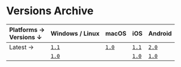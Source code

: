 # **Versions Archive**

| **Platforms** →<br>**Versions** ↓ | Windows / Linux          | macOS                 | iOS                 | Android                 |
| :-------------------------------- | :----------------------- | :-------------------- | :------------------ | :---------------------- |
| Latest →                          | [`1.1`][tdesktop-latest] | [`1.0`][macOS-latest] | [`1.1`][iOS-latest] | [`2.0`][Android-latest] |
|                                   | [`1.0`][tdesktop-1.0]    |                       | [`1.0`][iOS-v1.0]   | [`1.0`][Android-v1.0]   |

<!-- Telegram Desktop Versions (Windows / Linux) -->
[tdesktop-latest]: https://github.com/maximilionus/Telegram-Dark-Shell/releases/latest/download/DarkShell.tdesktop-theme (Windows/Linux Latest Release)
[tdesktop-1.0]: https://github.com/maximilionus/telegram-dark-shell/releases/download/build-190420202035/DarkShell.tdesktop-theme
<!-- Telegram macOS Versions -->
[macOS-latest]: https://github.com/maximilionus/Telegram-Dark-Shell/releases/latest/download/DarkShell.palette (macOS Latest Release)
<!-- Telegram iOS Versions -->
[iOS-latest]: https://github.com/maximilionus/Telegram-Dark-Shell/releases/latest/download/DarkShell.tgios-theme (iOS Latest Release)
[iOS-v1.0]: https://github.com/maximilionus/Telegram-Dark-Shell/releases/download/build-160420200147/DarkShell.tgios-theme (iOS 1.0 Release)
<!-- Telegram Android Versions -->
[Android-latest]: https://github.com/maximilionus/Telegram-Dark-Shell/releases/latest/download/DarkShell.attheme (Android Latest Release)
[Android-v1.0]: https://github.com/maximilionus/telegram-dark-shell/releases/download/build-190420202035/DarkShell.attheme (Android Latest Release)
